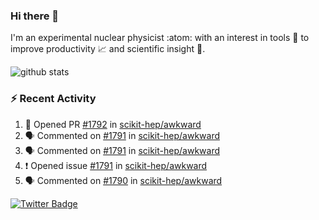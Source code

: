 ### Hi there 👋 

I'm an experimental nuclear physicist :atom: with an interest in tools :wrench: to improve productivity :chart_with_upwards_trend: and scientific insight :telescope:.

![github stats](https://github-readme-stats.vercel.app/api?username=agoose77&show_icons=true&hide_rank=true&hide_title=true&bg_color=30,e76445,904e95&text_color=efe3ec&icon_color=efe3ec)
<!--
**agoose77/agoose77** is a ✨ _special_ ✨ repository because its `README.md` (this file) appears on your GitHub profile.

Here are some ideas to get you started:

- 🔭 I’m currently working on ...
- 🌱 I’m currently learning ...
- 👯 I’m looking to collaborate on ...
- 🤔 I’m looking for help with ...
- 💬 Ask me about ...
- 📫 How to reach me: ...
- 😄 Pronouns: ...
- ⚡ Fun fact: ...
-->

### :zap: Recent Activity
<!--START_SECTION:activity-->
1. 💪 Opened PR [#1792](https://github.com/scikit-hep/awkward/pull/1792) in [scikit-hep/awkward](https://github.com/scikit-hep/awkward)
2. 🗣 Commented on [#1791](https://github.com/scikit-hep/awkward/issues/1791) in [scikit-hep/awkward](https://github.com/scikit-hep/awkward)
3. 🗣 Commented on [#1791](https://github.com/scikit-hep/awkward/issues/1791) in [scikit-hep/awkward](https://github.com/scikit-hep/awkward)
4. ❗️ Opened issue [#1791](https://github.com/scikit-hep/awkward/issues/1791) in [scikit-hep/awkward](https://github.com/scikit-hep/awkward)
5. 🗣 Commented on [#1790](https://github.com/scikit-hep/awkward/issues/1790) in [scikit-hep/awkward](https://github.com/scikit-hep/awkward)
<!--END_SECTION:activity-->


[![Twitter Badge](https://img.shields.io/twitter/follow/agoose77?style=flat-square&logo=Twitter&logoColor=white&color=cornflowerblue)](https://twitter.com/agoose77)
